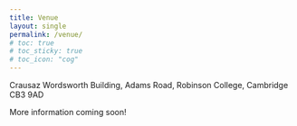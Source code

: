```yaml
---
title: Venue
layout: single
permalink: /venue/
# toc: true
# toc_sticky: true
# toc_icon: "cog"
---
```


Crausaz Wordsworth Building, Adams Road, Robinson College, Cambridge CB3 9AD

More information coming soon!